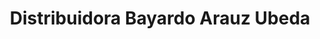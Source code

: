 ---
title: "Distribuidora Bayardo Arauz Ubeda"
url: /jinotega/distribuidora-bayardo-arauz-ubeda/
shop: general
---